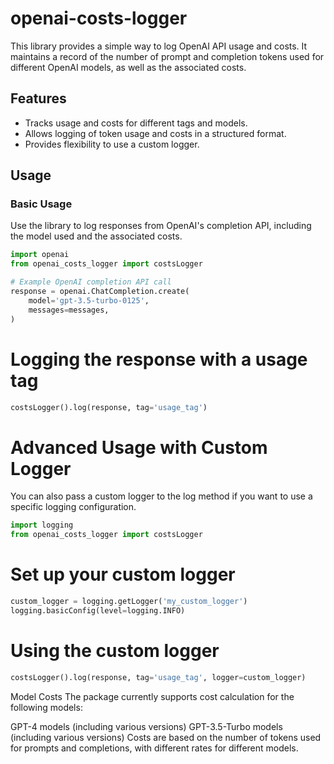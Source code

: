 # openai-costs-logger

This library provides a simple way to log OpenAI API usage and costs. It maintains a record of the number of prompt and completion tokens used for different OpenAI models, as well as the associated costs.

## Features

- Tracks usage and costs for different tags and models.
- Allows logging of token usage and costs in a structured format.
- Provides flexibility to use a custom logger.

## Usage

### Basic Usage

Use the library to log responses from OpenAI's completion API, including the model used and the associated costs.

```python
import openai
from openai_costs_logger import costsLogger

# Example OpenAI completion API call
response = openai.ChatCompletion.create(
    model='gpt-3.5-turbo-0125',
    messages=messages,
)
```
# Logging the response with a usage tag
```python
costsLogger().log(response, tag='usage_tag')
```
# Advanced Usage with Custom Logger
You can also pass a custom logger to the log method if you want to use a specific logging configuration.

```python
import logging
from openai_costs_logger import costsLogger
```
# Set up your custom logger
```python
custom_logger = logging.getLogger('my_custom_logger')
logging.basicConfig(level=logging.INFO)
```
# Using the custom logger
```python
costsLogger().log(response, tag='usage_tag', logger=custom_logger)
```
Model Costs
The package currently supports cost calculation for the following models:

GPT-4 models (including various versions)
GPT-3.5-Turbo models (including various versions)
Costs are based on the number of tokens used for prompts and completions, with different rates for different models.
